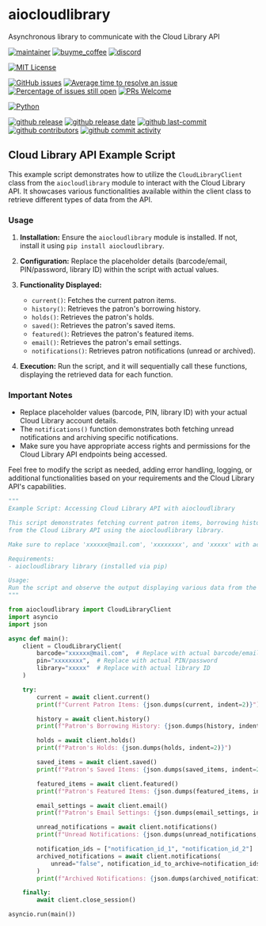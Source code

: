 # aiocloudlibrary

Asynchronous library to communicate with the Cloud Library API

[![maintainer](https://img.shields.io/badge/maintainer-Geert%20Meersman-green?style=for-the-badge&logo=github)](https://github.com/geertmeersman)
[![buyme_coffee](https://img.shields.io/badge/Buy%20me%20a%20Duvel-donate-yellow?style=for-the-badge&logo=buymeacoffee)](https://www.buymeacoffee.com/geertmeersman)
[![discord](https://img.shields.io/discord/1094198226493636638?style=for-the-badge&logo=discord)](https://discord.gg/QhvcnzjYzA)

[![MIT License](https://img.shields.io/github/license/geertmeersman/aiocloudlibrary?style=flat-square)](https://github.com/geertmeersman/aiocloudlibrary/blob/master/LICENSE)

[![GitHub issues](https://img.shields.io/github/issues/geertmeersman/aiocloudlibrary)](https://github.com/geertmeersman/aiocloudlibrary/issues)
[![Average time to resolve an issue](http://isitmaintained.com/badge/resolution/geertmeersman/aiocloudlibrary.svg)](http://isitmaintained.com/project/geertmeersman/aiocloudlibrary)
[![Percentage of issues still open](http://isitmaintained.com/badge/open/geertmeersman/aiocloudlibrary.svg)](http://isitmaintained.com/project/geertmeersman/aiocloudlibrary)
[![PRs Welcome](https://img.shields.io/badge/PRs-Welcome-brightgreen.svg)](https://github.com/geertmeersman/aiocloudlibrary/pulls)

[![Python](https://img.shields.io/badge/Python-FFD43B?logo=python)](https://github.com/geertmeersman/aiocloudlibrary/search?l=python)

[![github release](https://img.shields.io/github/v/release/geertmeersman/aiocloudlibrary?logo=github)](https://github.com/geertmeersman/aiocloudlibrary/releases)
[![github release date](https://img.shields.io/github/release-date/geertmeersman/aiocloudlibrary)](https://github.com/geertmeersman/aiocloudlibrary/releases)
[![github last-commit](https://img.shields.io/github/last-commit/geertmeersman/aiocloudlibrary)](https://github.com/geertmeersman/aiocloudlibrary/commits)
[![github contributors](https://img.shields.io/github/contributors/geertmeersman/aiocloudlibrary)](https://github.com/geertmeersman/aiocloudlibrary/graphs/contributors)
[![github commit activity](https://img.shields.io/github/commit-activity/y/geertmeersman/aiocloudlibrary?logo=github)](https://github.com/geertmeersman/aiocloudlibrary/commits/main)

## Cloud Library API Example Script

This example script demonstrates how to utilize the `CloudLibraryClient` class from the `aiocloudlibrary` module to interact with the Cloud Library API. It showcases various functionalities available within the client class to retrieve different types of data from the API.

### Usage

1. **Installation:** Ensure the `aiocloudlibrary` module is installed. If not, install it using `pip install aiocloudlibrary`.

2. **Configuration:** Replace the placeholder details (barcode/email, PIN/password, library ID) within the script with actual values.

3. **Functionality Displayed:**

   - `current()`: Fetches the current patron items.
   - `history()`: Retrieves the patron's borrowing history.
   - `holds()`: Retrieves the patron's holds.
   - `saved()`: Retrieves the patron's saved items.
   - `featured()`: Retrieves the patron's featured items.
   - `email()`: Retrieves the patron's email settings.
   - `notifications()`: Retrieves patron notifications (unread or archived).

4. **Execution:** Run the script, and it will sequentially call these functions, displaying the retrieved data for each function.

### Important Notes

- Replace placeholder values (barcode, PIN, library ID) with your actual Cloud Library account details.
- The `notifications()` function demonstrates both fetching unread notifications and archiving specific notifications.
- Make sure you have appropriate access rights and permissions for the Cloud Library API endpoints being accessed.

Feel free to modify the script as needed, adding error handling, logging, or additional functionalities based on your requirements and the Cloud Library API's capabilities.

```python
"""
Example Script: Accessing Cloud Library API with aiocloudlibrary

This script demonstrates fetching current patron items, borrowing history, holds, and saved items
from the Cloud Library API using the aiocloudlibrary library.

Make sure to replace 'xxxxxx@mail.com', 'xxxxxxxx', and 'xxxxx' with actual credentials and library details.

Requirements:
- aiocloudlibrary library (installed via pip)

Usage:
Run the script and observe the output displaying various data from the Cloud Library API.
"""

from aiocloudlibrary import CloudLibraryClient
import asyncio
import json

async def main():
    client = CloudLibraryClient(
        barcode="xxxxxx@mail.com",  # Replace with actual barcode/email
        pin="xxxxxxxx",  # Replace with actual PIN/password
        library="xxxxx"  # Replace with actual library ID
    )

    try:
        current = await client.current()
        print(f"Current Patron Items: {json.dumps(current, indent=2)}")

        history = await client.history()
        print(f"Patron's Borrowing History: {json.dumps(history, indent=2)}")

        holds = await client.holds()
        print(f"Patron's Holds: {json.dumps(holds, indent=2)}")

        saved_items = await client.saved()
        print(f"Patron's Saved Items: {json.dumps(saved_items, indent=2)}")

        featured_items = await client.featured()
        print(f"Patron's Featured Items: {json.dumps(featured_items, indent=2)}")

        email_settings = await client.email()
        print(f"Patron's Email Settings: {json.dumps(email_settings, indent=2)}")

        unread_notifications = await client.notifications()
        print(f"Unread Notifications: {json.dumps(unread_notifications, indent=2)}")

        notification_ids = ["notification_id_1", "notification_id_2"]  # Replace with actual notification IDs
        archived_notifications = await client.notifications(
            unread="false", notification_id_to_archive=notification_ids
        )
        print(f"Archived Notifications: {json.dumps(archived_notifications, indent=2)}")

    finally:
        await client.close_session()

asyncio.run(main())
```

